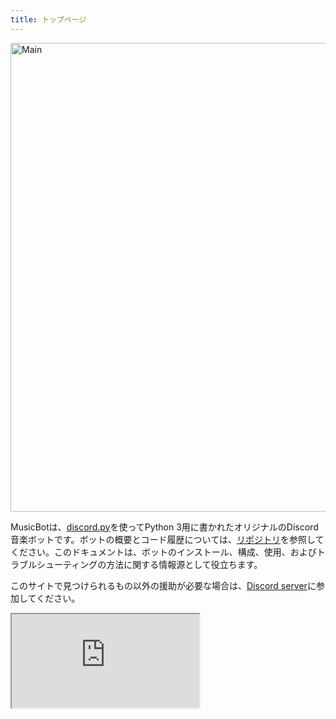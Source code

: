 ```yaml
---
title: トップページ
---
```


<img class="doc-img" src="https://i.imgur.com/EZljY52.png" alt="Main" style="width: 750px;"/>

MusicBotは、[discord.py](https://github.com/Rapptz/discord.py)を使ってPython 3用に書かれたオリジナルのDiscord音楽ボットです。ボットの概要とコード履歴については、[リポジトリ](https://github.com/kosugikun/MusicBot)を参照してください。このドキュメントは、ボットのインストール、構成、使用、およびトラブルシューティングの方法に関する情報源として役立ちます。

このサイトで見つけられるもの以外の援助が必要な場合は、[Discord server](https://discord.gg/DuN7jvh)に参加してください。
<script type="text/javascript" src="//cdn.jsdelivr.net/discord-widget/1.1/discord-widget.min.js"></script>
<script type="text/javascript">
discordWidget.init({
  serverId: '414411462207995904',
  title: 'MusicBot JP',
  join: true,
  alphabetical: true,
  theme: 'dark',
  hideChannels: ['Channel Name 1'],
  showAllUsers: true,
  allUsersDefaultState: false,
  showNick: true
});
discordWidget.render();
</script>

<iframe src="https://mcpenano.net/discord/" width="auto" height="auto"></iframe>
